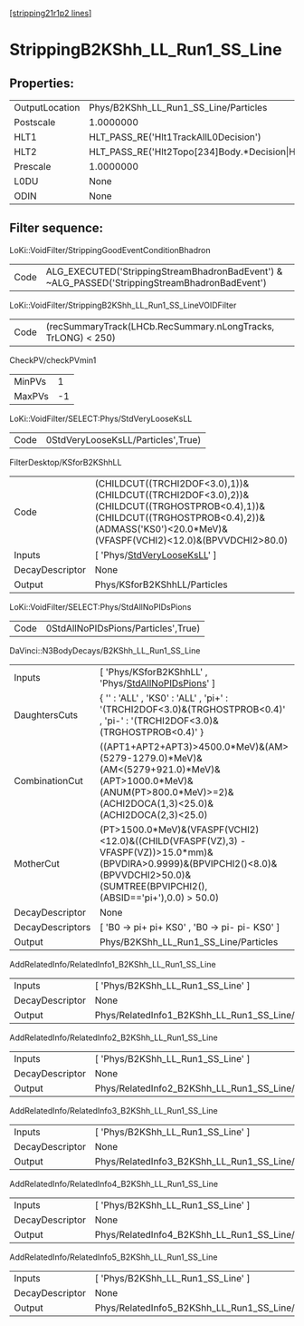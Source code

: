 [[stripping21r1p2 lines]](./stripping21r1p2-index)

# StrippingB2KShh_LL_Run1_SS_Line

## Properties:

|                |                                                                   |
|----------------|-------------------------------------------------------------------|
| OutputLocation | Phys/B2KShh_LL_Run1_SS_Line/Particles                             |
| Postscale      | 1.0000000                                                         |
| HLT1           | HLT_PASS_RE('Hlt1TrackAllL0Decision')                             |
| HLT2           | HLT_PASS_RE('Hlt2Topo[234]Body.\*Decision\|Hlt2IncPhiDecision') |
| Prescale       | 1.0000000                                                         |
| L0DU           | None                                                              |
| ODIN           | None                                                              |

## Filter sequence:

LoKi::VoidFilter/StrippingGoodEventConditionBhadron

|      |                                                                                                |
|------|------------------------------------------------------------------------------------------------|
| Code | ALG_EXECUTED('StrippingStreamBhadronBadEvent') & ~ALG_PASSED('StrippingStreamBhadronBadEvent') |

LoKi::VoidFilter/StrippingB2KShh_LL_Run1_SS_LineVOIDFilter

|      |                                                               |
|------|---------------------------------------------------------------|
| Code | (recSummaryTrack(LHCb.RecSummary.nLongTracks, TrLONG) \< 250) |

CheckPV/checkPVmin1

|        |     |
|--------|-----|
| MinPVs | 1   |
| MaxPVs | -1  |

LoKi::VoidFilter/SELECT:Phys/StdVeryLooseKsLL

|      |                                    |
|------|------------------------------------|
| Code | 0StdVeryLooseKsLL/Particles',True) |

FilterDesktop/KSforB2KShhLL

|                 |                                                                                                                                                                                                    |
|-----------------|----------------------------------------------------------------------------------------------------------------------------------------------------------------------------------------------------|
| Code            | (CHILDCUT((TRCHI2DOF\<3.0),1))&(CHILDCUT((TRCHI2DOF\<3.0),2))&(CHILDCUT((TRGHOSTPROB\<0.4),1))&(CHILDCUT((TRGHOSTPROB\<0.4),2))&(ADMASS('KS0')\<20.0\*MeV)&(VFASPF(VCHI2)\<12.0)&(BPVVDCHI2\>80.0) |
| Inputs          | [ 'Phys/[StdVeryLooseKsLL](./stripping21r1p2-commonparticles-stdverylooseksll)' ]                                                                                                                |
| DecayDescriptor | None                                                                                                                                                                                               |
| Output          | Phys/KSforB2KShhLL/Particles                                                                                                                                                                       |

LoKi::VoidFilter/SELECT:Phys/StdAllNoPIDsPions

|      |                                     |
|------|-------------------------------------|
| Code | 0StdAllNoPIDsPions/Particles',True) |

DaVinci::N3BodyDecays/B2KShh_LL_Run1_SS_Line

|                  |                                                                                                                                                                                                 |
|------------------|-------------------------------------------------------------------------------------------------------------------------------------------------------------------------------------------------|
| Inputs           | [ 'Phys/KSforB2KShhLL' , 'Phys/[StdAllNoPIDsPions](./stripping21r1p2-commonparticles-stdallnopidspions)' ]                                                                                    |
| DaughtersCuts    | { '' : 'ALL' , 'KS0' : 'ALL' , 'pi+' : '(TRCHI2DOF\<3.0)&(TRGHOSTPROB\<0.4)' , 'pi-' : '(TRCHI2DOF\<3.0)&(TRGHOSTPROB\<0.4)' }                                                                  |
| CombinationCut   | ((APT1+APT2+APT3)\>4500.0\*MeV)&(AM\>(5279-1279.0)\*MeV)&(AM\<(5279+921.0)\*MeV)&(APT\>1000.0\*MeV)&(ANUM(PT\>800.0\*MeV)\>=2)&(ACHI2DOCA(1,3)\<25.0)&(ACHI2DOCA(2,3)\<25.0)                    |
| MotherCut        | (PT\>1500.0\*MeV)&(VFASPF(VCHI2)\<12.0)&((CHILD(VFASPF(VZ),3) - VFASPF(VZ))\>15.0\*mm)&(BPVDIRA\>0.9999)&(BPVIPCHI2()\<8.0)&(BPVVDCHI2\>50.0)&(SUMTREE(BPVIPCHI2(),(ABSID=='pi+'),0.0) \> 50.0) |
| DecayDescriptor  | None                                                                                                                                                                                            |
| DecayDescriptors | [ 'B0 -\> pi+ pi+ KS0' , 'B0 -\> pi- pi- KS0' ]                                                                                                                                               |
| Output           | Phys/B2KShh_LL_Run1_SS_Line/Particles                                                                                                                                                           |

AddRelatedInfo/RelatedInfo1_B2KShh_LL_Run1_SS_Line

|                 |                                                    |
|-----------------|----------------------------------------------------|
| Inputs          | [ 'Phys/B2KShh_LL_Run1_SS_Line' ]                |
| DecayDescriptor | None                                               |
| Output          | Phys/RelatedInfo1_B2KShh_LL_Run1_SS_Line/Particles |

AddRelatedInfo/RelatedInfo2_B2KShh_LL_Run1_SS_Line

|                 |                                                    |
|-----------------|----------------------------------------------------|
| Inputs          | [ 'Phys/B2KShh_LL_Run1_SS_Line' ]                |
| DecayDescriptor | None                                               |
| Output          | Phys/RelatedInfo2_B2KShh_LL_Run1_SS_Line/Particles |

AddRelatedInfo/RelatedInfo3_B2KShh_LL_Run1_SS_Line

|                 |                                                    |
|-----------------|----------------------------------------------------|
| Inputs          | [ 'Phys/B2KShh_LL_Run1_SS_Line' ]                |
| DecayDescriptor | None                                               |
| Output          | Phys/RelatedInfo3_B2KShh_LL_Run1_SS_Line/Particles |

AddRelatedInfo/RelatedInfo4_B2KShh_LL_Run1_SS_Line

|                 |                                                    |
|-----------------|----------------------------------------------------|
| Inputs          | [ 'Phys/B2KShh_LL_Run1_SS_Line' ]                |
| DecayDescriptor | None                                               |
| Output          | Phys/RelatedInfo4_B2KShh_LL_Run1_SS_Line/Particles |

AddRelatedInfo/RelatedInfo5_B2KShh_LL_Run1_SS_Line

|                 |                                                    |
|-----------------|----------------------------------------------------|
| Inputs          | [ 'Phys/B2KShh_LL_Run1_SS_Line' ]                |
| DecayDescriptor | None                                               |
| Output          | Phys/RelatedInfo5_B2KShh_LL_Run1_SS_Line/Particles |
